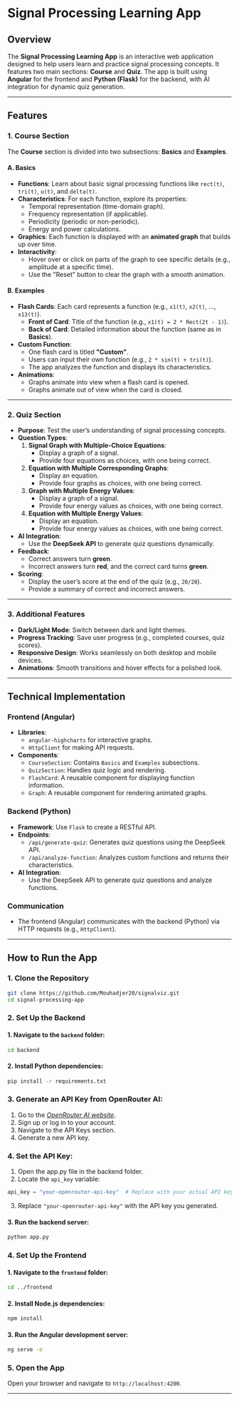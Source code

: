 # Signal Processing Learning App

## Overview
The **Signal Processing Learning App** is an interactive web application designed to help users learn and practice signal processing concepts. It features two main sections: **Course** and **Quiz**. The app is built using **Angular** for the frontend and **Python (Flask)** for the backend, with AI integration for dynamic quiz generation.

---

## Features

### 1. Course Section
The **Course** section is divided into two subsections: **Basics** and **Examples**.

#### A. Basics
- **Functions**: Learn about basic signal processing functions like `rect(t)`, `tri(t)`, `u(t)`, and `delta(t)`.
- **Characteristics**: For each function, explore its properties:
  - Temporal representation (time-domain graph).
  - Frequency representation (if applicable).
  - Periodicity (periodic or non-periodic).
  - Energy and power calculations.
- **Graphics**: Each function is displayed with an **animated graph** that builds up over time.
- **Interactivity**:
  - Hover over or click on parts of the graph to see specific details (e.g., amplitude at a specific time).
  - Use the "Reset" button to clear the graph with a smooth animation.

#### B. Examples
- **Flash Cards**: Each card represents a function (e.g., `x1(t)`, `x2(t)`, ..., `x13(t)`).
  - **Front of Card**: Title of the function (e.g., `x1(t) = 2 * Rect(2t - 1)`).
  - **Back of Card**: Detailed information about the function (same as in **Basics**).
- **Custom Function**:
  - One flash card is titled **"Custom"**.
  - Users can input their own function (e.g., `2 * sin(t) + tri(t)`).
  - The app analyzes the function and displays its characteristics.
- **Animations**:
  - Graphs animate into view when a flash card is opened.
  - Graphs animate out of view when the card is closed.

---

### 2. Quiz Section
- **Purpose**: Test the user’s understanding of signal processing concepts.
- **Question Types**:
  1. **Signal Graph with Multiple-Choice Equations**:
     - Display a graph of a signal.
     - Provide four equations as choices, with one being correct.
  2. **Equation with Multiple Corresponding Graphs**:
     - Display an equation.
     - Provide four graphs as choices, with one being correct.
  3. **Graph with Multiple Energy Values**:
     - Display a graph of a signal.
     - Provide four energy values as choices, with one being correct.
  4. **Equation with Multiple Energy Values**:
     - Display an equation.
     - Provide four energy values as choices, with one being correct.
- **AI Integration**:
  - Use the **DeepSeek API** to generate quiz questions dynamically.
- **Feedback**:
  - Correct answers turn **green**.
  - Incorrect answers turn **red**, and the correct card turns **green**.
- **Scoring**:
  - Display the user’s score at the end of the quiz (e.g., `20/20`).
  - Provide a summary of correct and incorrect answers.

---

### 3. Additional Features
- **Dark/Light Mode**: Switch between dark and light themes.
- **Progress Tracking**: Save user progress (e.g., completed courses, quiz scores).
- **Responsive Design**: Works seamlessly on both desktop and mobile devices.
- **Animations**: Smooth transitions and hover effects for a polished look.

---

## Technical Implementation

### Frontend (Angular)
- **Libraries**:
  - `angular-highcharts` for interactive graphs.
  - `HttpClient` for making API requests.
- **Components**:
  - `CourseSection`: Contains `Basics` and `Examples` subsections.
  - `QuizSection`: Handles quiz logic and rendering.
  - `FlashCard`: A reusable component for displaying function information.
  - `Graph`: A reusable component for rendering animated graphs.

### Backend (Python)
- **Framework**: Use `Flask` to create a RESTful API.
- **Endpoints**:
  - `/api/generate-quiz`: Generates quiz questions using the DeepSeek API.
  - `/api/analyze-function`: Analyzes custom functions and returns their characteristics.
- **AI Integration**:
  - Use the DeepSeek API to generate quiz questions and analyze functions.

### Communication
- The frontend (Angular) communicates with the backend (Python) via HTTP requests (e.g., `HttpClient`).

---

## How to Run the App

### 1. Clone the Repository
```bash
git clone https://github.com/Mouhadjer20/signalviz.git
cd signal-processing-app
```

### 2. Set Up the Backend
#### 1. Navigate to the `backend` folder:
```bash
cd backend
```
#### 2. Install Python dependencies:
```bash
pip install -r requirements.txt
```
### 3. Generate an API Key from OpenRouter AI:
1. Go to the *[OpenRouter AI website](https://openrouter.ai/)*.
2. Sign up or log in to your account.
3. Navigate to the API Keys section.
4. Generate a new API key.

### 4. Set the API Key:
1. Open the app.py file in the backend folder.
2. Locate the `api_key` variable:
```python
api_key = "your-openrouter-api-key"  # Replace with your actual API key
```
3. Replace `"your-openrouter-api-key"` with the API key you generated.

#### 3. Run the backend server:
```bash
python app.py
```

### 4. Set Up the Frontend
#### 1. Navigate to the `frontend` folder:
```bash
cd ../frontend
```
#### 2. Install Node.js dependencies:
```bash
npm install
```
#### 3. Run the Angular development server:
```bash
ng serve -o
```

### 5. Open the App
Open your browser and navigate to `http://localhost:4200`.

---
